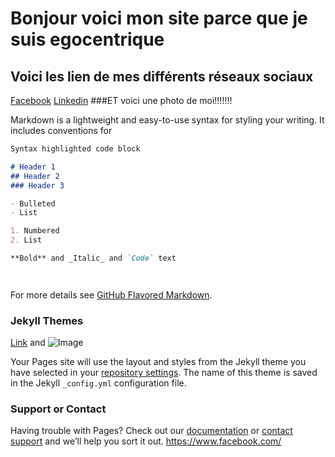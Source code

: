# Bonjour voici mon site parce que je suis egocentrique
## Voici les lien de mes différents réseaux sociaux
[Facebook](https://www.facebook.com/)
[Linkedin](https://www.linkedin.com/feed/)
###ET voici une photo de moi!!!!!!!



Markdown is a lightweight and easy-to-use syntax for styling your writing. It includes conventions for

```markdown
Syntax highlighted code block

# Header 1
## Header 2
### Header 3

- Bulleted
- List

1. Numbered
2. List

**Bold** and _Italic_ and `Code` text




```

For more details see [GitHub Flavored Markdown](https://guides.github.com/features/mastering-markdown/).

### Jekyll Themes
[Link](https://www.facebook.com/) and ![Image](src)

Your Pages site will use the layout and styles from the Jekyll theme you have selected in your [repository settings](https://github.com/camaraderoux/camaraderoux.github.io/settings). The name of this theme is saved in the Jekyll `_config.yml` configuration file.

### Support or Contact

Having trouble with Pages? Check out our [documentation](https://help.github.com/categories/github-pages-basics/) or [contact support](https://github.com/contact) and we’ll help you sort it out.
https://www.facebook.com/